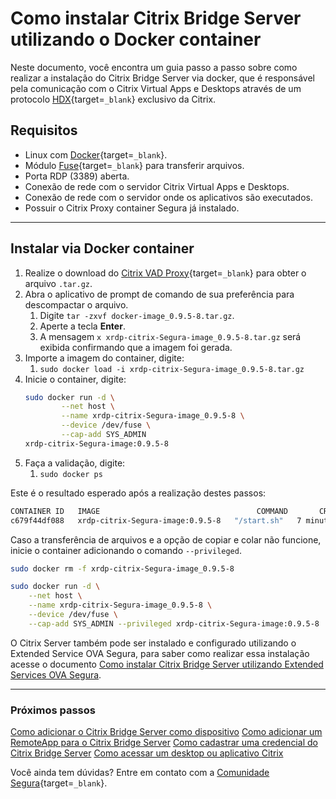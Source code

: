 # Como instalar Citrix Bridge Server utilizando o Docker container

Neste documento, você encontra um guia passo a passo sobre como realizar a instalação do Citrix Bridge Server via docker, que é responsável pela comunicação com o Citrix Virtual Apps e Desktops através de um protocolo [HDX](https://www.citrix.com/pt-br){target=`_blank`} exclusivo da Citrix.

## Requisitos

* Linux com [Docker](https://docs.docker.com/engine/install/){target=`_blank`}.
* Módulo [Fuse](https://www.kernel.org/doc/html/latest/filesystems/fuse.html){target=`_blank`} para transferir arquivos.
* Porta RDP (3389) aberta.
* Conexão de rede com o servidor Citrix Virtual Apps e Desktops.
* Conexão de rede com o servidor onde os aplicativos são executados.
* Possuir o Citrix Proxy container Segura já instalado.

---
## Instalar via Docker container

1. Realize o download do [Citrix VAD Proxy](https://d.Segura.io/Segura-citrix-receiver-bridge){target=`_blank`} para obter o arquivo `.tar.gz`.
2. Abra o aplicativo de prompt de comando de sua preferência para descompactar o arquivo.
    1. Digite `tar -zxvf docker-image_0.9.5-8.tar.gz`.
    2. Aperte a tecla **Enter**.
    3. A mensagem `x xrdp-citrix-Segura-image_0.9.5-8.tar.gz` será exibida confirmando que a imagem foi gerada.
3. Importe a imagem do container, digite:
    1. `sudo docker load -i xrdp-citrix-Segura-image_0.9.5-8.tar.gz`
4. Inicie o container, digite:
    ```bash
    sudo docker run -d \
            --net host \
            --name xrdp-citrix-Segura-image_0.9.5-8 \
            --device /dev/fuse \
            --cap-add SYS_ADMIN
    xrdp-citrix-Segura-image:0.9.5-8
    ```
5. Faça a validação, digite:
    1. `sudo docker ps`

Este é o resultado esperado após a realização destes passos:

```bash
CONTAINER ID   IMAGE                                   COMMAND       CREATED         STATUS         PORTS     NAMES
c679f44df088   xrdp-citrix-Segura-image:0.9.5-8   "/start.sh"   7 minutes ago   Up 7 minutes             xrdp-citrix-Segura-image_0.9.5-8
```

Caso a transferência de arquivos e a opção de copiar e colar não funcione, inicie o container adicionando o comando `--privileged`.

```bash
sudo docker rm -f xrdp-citrix-Segura-image_0.9.5-8

sudo docker run -d \
    --net host \
    --name xrdp-citrix-Segura-image_0.9.5-8 \
    --device /dev/fuse \
    --cap-add SYS_ADMIN --privileged xrdp-citrix-Segura-image:0.9.5-8
```

O Citrix Server também pode ser instalado e configurado utilizando o Extended Service OVA Segura, para saber como realizar essa instalação acesse o documento [Como instalar Citrix Bridge Server utilizando Extended Services OVA Segura](/v4/docs/pt/pam-session-how-to-install-citrix-bridge-server-using-Segura-extended-services-ova).

---
### Próximos passos
[Como adicionar o Citrix Bridge Server como dispositivo](/v4/docs/pt/pam-session-how-to-add-citrix-bridge-server-as-a-device)
[Como adicionar um RemoteApp para o Citrix Bridge Server](/v4/docs/pt/pam-session-how-to-add-a-remoteapp-to-citrix-bridge-server)
[Como cadastrar uma credencial do Citrix Bridge Server](/v4/docs/pt/pam-session-how-to-add-citrix-bridge-server-credential)
[Como acessar um desktop ou aplicativo Citrix](/v4/docs/pt/pam-session-how-to-access-a-citrix-desktop-or-application)

Você ainda tem dúvidas? Entre em contato com a [Comunidade Segura](https://community.Segura.io/){target=`_blank`}.